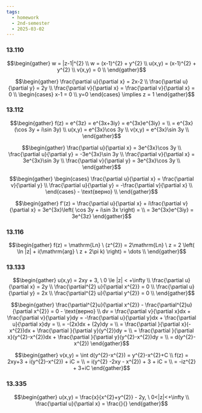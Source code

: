 ```yaml
---
tags:
  - homework
  - 2nd-semester
  - 2025-03-02
---
```


### 13.110

$$\begin{gather}
w = |z-1|^{2} \\
w = (x-1)^{2} + y^{2} \\
u(x,y) = (x-1)^{2} + y^{2} \\
v(x,y) = 0 \\
\end{gather}$$

$$\begin{gather}
\frac{\partial u}{\partial x} = 2x-2 \\
\frac{\partial u}{\partial y} = 2y \\
\frac{\partial v}{\partial x} = \frac{\partial v}{\partial x} = 0 \\
\begin{cases}
x-1 = 0 \\
y=0
\end{cases} \implies z = 1
\end{gather}$$

### 13.112

$$\begin{gather}
f(z) = e^{3z} = e^{3x+3iy} = e^{3x}e^{3iy} = \\
= e^{3x}(\cos 3y + i\sin 3y) \\
u(x,y) = e^{3x}\cos 3y \\
v(x,y) = e^{3x}\sin 3y \\
\end{gather}$$

$$\begin{gather}
\frac{\partial u}{\partial x} = 3e^{3x}\cos 3y \\
\frac{\partial u}{\partial y} = -3e^{3x}\sin 3y \\
\frac{\partial v}{\partial x} = 3e^{3x}\sin 3y \\
\frac{\partial v}{\partial y} = 3e^{3x}\cos 3y \\
\end{gather}$$

$$\begin{gather}
\begin{cases}
\frac{\partial u}{\partial x} = \frac{\partial v}{\partial y} \\
\frac{\partial u}{\partial y} = -\frac{\partial v}{\partial x} \\
\end{cases} - \text{верно} \\
\end{gather}$$

$$\begin{gather}
f'(z) = \frac{\partial u}{\partial x} + i\frac{\partial v}{\partial x} = 3e^{3x}\left( \cos 3y + i\sin 3x \right)  = \\
= 3e^{3x}e^{3iy} = 3e^{3z}
\end{gather}$$

### 13.116

$$\begin{gather}
f(z) = \mathrm{Ln} \ (z^{2}) = 2\mathrm{Ln} \ z = 2 \left( \ln |z| + i(\mathrm{arg} \ z + 2\pi k) \right) = \dots \\
\end{gather}$$

### 13.133

$$\begin{gather}
u(x,y) = 2xy + 3, \ 0 \le |z| < +\infty \\
\frac{\partial u}{\partial x} = 2y \\
\frac{\partial^{2} u}{\partial x^{2}} = 0 \\
\frac{\partial u}{\partial y} = 2x \\
\frac{\partial^{2} u}{\partial y^{2}} = 0 \\
\end{gather}$$

$$\begin{gather}
\frac{\partial^{2}u}{\partial x^{2}} - \frac{\partial^{2}u}{\partial x^{2}} = 0 - \text{верно} \\
dv = \frac{\partial v}{\partial x}dx + \frac{\partial v}{\partial y}dy = -\frac{\partial u}{\partial y}dx + \frac{\partial u}{\partial x}dy = \\
= -(2x)dx + (2y)dy = \\
= \frac{\partial }{\partial x}(-x^{2})dx + \frac{\partial }{\partial y}(y^{2})dy = \\
= \frac{\partial }{\partial x}(y^{2}-x^{2})dx + \frac{\partial }{\partial y}(y^{2}-x^{2})dy = \\
= d(y^{2}-x^{2})
\end{gather}$$

$$\begin{gather}
v(x,y) = \int d(y^{2}-x^{2}) = y^{2}-x^{2}+C \\
f(z) = 2xy+3 + i(y^{2}-x^{2}) + iC = \\
= i(y^{2} -2xy - x^{2}) + 3 + iC = \\
= -iz^{2} + 3+iC
\end{gather}$$

### 13.335

$$\begin{gather}
u(x,y) = \frac{x}{x^{2}+y^{2}} - 2y, \ 0<|z|<+\infty \\
\frac{\partial u}{\partial x} = \frac{}{}
\end{gather}$$